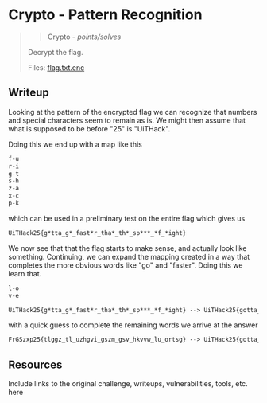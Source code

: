 # Crypto - Pattern Recognition

> > Crypto - *points/solves*
>
> Decrypt the flag.
>
> Files: [flag.txt.enc](../src/flag.txt.enc)

## Writeup

Looking at the pattern of the encrypted flag we can recognize that numbers
and special characters seem to remain as is. We might then assume that what
is supposed to be before "25" is "UiTHack".

Doing this we end up with a map like this

```txt
f-u
r-i
g-t
s-h
z-a
x-c
p-k
```

which can be used in a preliminary test on the entire flag which gives us

```txt
UiTHack25{g*tta_g*_fast*r_tha*_th*_sp***_*f_*ight}
```

We now see that that the flag starts to make sense, and actually look like something.
Continuing, we can expand the mapping created in a way that completes the more obvious words
like "go" and "faster". Doing this we learn that.

```txt
l-o
v-e

UiTHack25{g*tta_g*_fast*r_tha*_th*_sp***_*f_*ight} --> UiTHack25{gotta_go_faster_tha*_the_spee*_of_*ight}
```

with a quick guess to complete the remaining words we arrive at the answer

```txt
FrGSzxp25{tlggz_tl_uzhgvi_gszm_gsv_hkvvw_lu_ortsg} --> UiTHack25{gotta_go_faster_than_the_speed_of_light}
```

## Resources

Include links to the original challenge, writeups, vulnerabilities, tools, etc. here